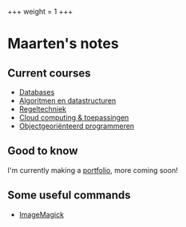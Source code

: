 +++
weight = 1
+++

# Maarten's notes

## Current courses

- [Databases](/courses/databases/)
- [Algoritmen en datastructuren](/courses/algoritmen-en-datastructuren/)
- [Regeltechniek](/courses/regeltechniek/)
- [Cloud computing & toepassingen](courses/cct/)
- [Objectgeoriënteerd programmeren](/courses/obj/)

## Good to know

I'm currently making a [portfolio](https://maarteng18.github.io/), more coming soon!

## Some useful commands

- [ImageMagick](/scripts-commands/imagemagick/)
